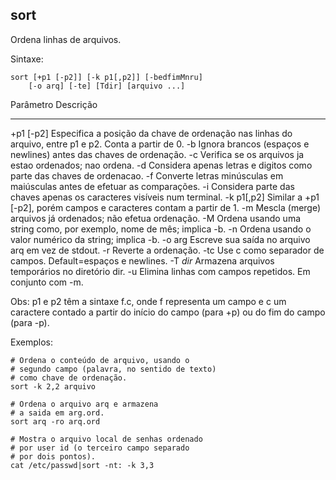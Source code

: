 ## sort

Ordena linhas de arquivos.

Sintaxe: 

	sort [+p1 [-p2]] [-k p1[,p2]] [-bedfimMnru]
		[-o arq] [-te] [Tdir] [arquivo ...]

Parâmetro  Descrição
---------  ---------
+p1 [-p2]  Especifica a posição da chave de ordenação nas
           linhas do arquivo, entre p1 e p2. Conta a partir de
           0.
-b         Ignora brancos (espaços e newlines) antes das
           chaves de ordenação.
-c         Verifica se os arquivos ja estao ordenados; nao
           ordena.
-d         Considera apenas letras e digitos como parte
           das chaves de ordenacao.
-f         Converte letras minúsculas em maiúsculas antes
           de efetuar as comparações.
-i         Considera parte das chaves apenas os
           caracteres visíveis num terminal.
-k p1[,p2] Similar a +p1 [-p2], porém campos e caracteres
           contam a partir de 1.
-m         Mescla (merge) arquivos já ordenados; não
           efetua ordenação.
-M         Ordena usando uma string como, por exemplo,
           nome de mês; implica -b.
-n         Ordena usando o valor numérico da string; implica
           -b.
-o arg     Escreve sua saída no arquivo arq em vez de
           stdout.
-r         Reverte a ordenação.
-tc        Use c como separador de campos.
           Default=espaços e newlines.
-T *dir*   Armazena arquivos temporários no diretório dir.
-u         Elimina linhas com campos repetidos. Em
           conjunto com -m.

Obs: p1 e p2 têm a sintaxe f.c, onde f representa um campo e c um
caractere contado a partir do início do campo (para +p) ou do
fim do campo (para -p).

Exemplos:

	# Ordena o conteúdo de arquivo, usando o 
    # segundo campo (palavra, no sentido de texto)
    # como chave de ordenação.
	sort -k 2,2 arquivo

	# Ordena o arquivo arq e armazena 
    # a saida em arg.ord.
	sort arq -ro arq.ord

	# Mostra o arquivo local de senhas ordenado 
    # por user id (o terceiro campo separado 
    # por dois pontos).
	cat /etc/passwd|sort -nt: -k 3,3



